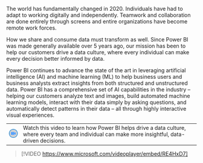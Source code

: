 The world has fundamentally changed in 2020. Individuals have had to adapt to working digitally and independently. Teamwork and collaboration are done entirely through screens and entire organizations have become remote work forces.

How we share and consume data must transform as well. Since Power BI was made generally available over 5 years ago, our mission has been to help our customers drive a data culture, where every individual can make every decision better informed by data.

Power BI continues to advance the state of the art in leveraging artificial intelligence (AI) and machine learning (ML) to help business users and business analysts extract insights from both structured and unstructured data. Power BI has a comprehensive set of AI capabilities in the industry – helping our customers analyze text and images, build automated machine learning models, interact with their data simply by asking questions, and automatically detect patterns in their data – all through highly interactive visual experiences.

|||
| :--- | :--- |
| ![Icon indicating play video](../media/video-icon.png)| Watch this video to learn how Power BI helps drive a data culture, where every team and individual can make more insightful, data-driven decisions.|

>[!VIDEO https://www.microsoft.com/videoplayer/embed/RE4HxD7]

